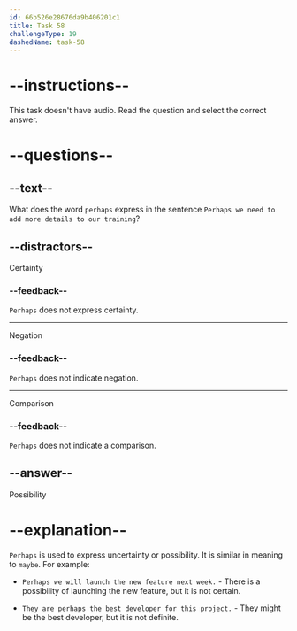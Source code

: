 ```yaml
---
id: 66b526e28676da9b406201c1
title: Task 58
challengeType: 19
dashedName: task-58
---
```


# --instructions--

This task doesn't have audio. Read the question and select the correct answer.

# --questions--

## --text--

What does the word `perhaps` express in the sentence `Perhaps we need to add more details to our training`?

## --distractors--

Certainty

### --feedback--

`Perhaps` does not express certainty.

---

Negation

### --feedback--

`Perhaps` does not indicate negation.

---

Comparison

### --feedback--

`Perhaps` does not indicate a comparison.

## --answer--

Possibility

# --explanation--

`Perhaps` is used to express uncertainty or possibility. It is similar in meaning to `maybe`. For example:

- `Perhaps we will launch the new feature next week.` - There is a possibility of launching the new feature, but it is not certain.

- `They are perhaps the best developer for this project.` - They might be the best developer, but it is not definite.

